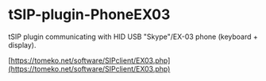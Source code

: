 # tSIP-plugin-PhoneEX03

tSIP plugin communicating with HID USB "Skype"/EX-03 phone (keyboard + display).

[https://tomeko.net/software/SIPclient/EX03.php](https://tomeko.net/software/SIPclient/EX03.php)
